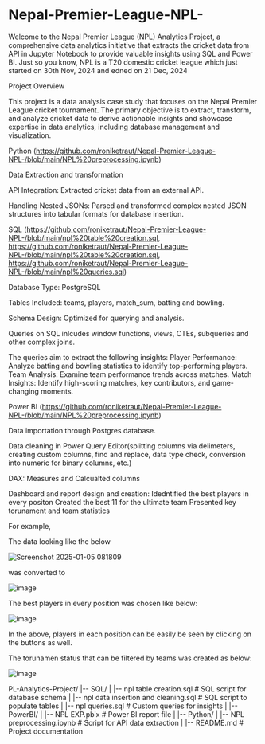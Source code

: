 # Nepal-Premier-League-NPL-
Welcome to the Nepal Premier League (NPL) Analytics Project, a comprehensive data analytics initiative that extracts the cricket data from API in Jupyter Notebook to provide valuable insights using SQL and Power BI. Just so you know, NPL is a T20 domestic cricket league which just started on 30th Nov, 2024 and edned on 21 Dec, 2024

Project Overview

This project is a data analysis case study that focuses on the Nepal Premier League cricket tournament. The primary objective is to extract, transform, and analyze cricket data to derive actionable insights and showcase expertise in data analytics, including database management and visualization.

Python (https://github.com/roniketraut/Nepal-Premier-League-NPL-/blob/main/NPL%20preprocessing.ipynb)

Data Extraction and transformation 

   API Integration: Extracted cricket data from an external API.
   
   Handling Nested JSONs: Parsed and transformed complex nested JSON structures into tabular formats for database insertion.

SQL (https://github.com/roniketraut/Nepal-Premier-League-NPL-/blob/main/npl%20table%20creation.sql, https://github.com/roniketraut/Nepal-Premier-League-NPL-/blob/main/npl%20table%20creation.sql, https://github.com/roniketraut/Nepal-Premier-League-NPL-/blob/main/npl%20queries.sql)

Database Type: PostgreSQL

Tables Included: teams, players, match_sum, batting and bowling.

Schema Design: Optimized for querying and analysis.

Queries on SQL inlcudes window functions, views, CTEs, subqueries and other complex joins.

The queries aim to extract the following insights:
   Player Performance: Analyze batting and bowling statistics to identify top-performing players.
   Team Analysis: Examine team performance trends across matches.
   Match Insights: Identify high-scoring matches, key contributors, and game-changing moments.

Power BI (https://github.com/roniketraut/Nepal-Premier-League-NPL-/blob/main/NPL%20preprocessing.ipynb)

Data importation through Postgres database.

Data cleaning in Power Query Editor(splitting columns via delimeters, creating custom columns, find and replace, data type check, conversion into numeric for binary 
 columns, etc.)
 
DAX: Measures and Calcualted columns

Dashboard and report design and creation:
  Idedntified the best players in every positon
  Created the best 11 for the ultimate team
  Presented key torunament and team statistics 

For example, 

The data looking like the below 

![Screenshot 2025-01-05 081809](https://github.com/user-attachments/assets/7ca1fc62-5a50-43e6-ad3a-70efe613af00)

was converted to 

![image](https://github.com/user-attachments/assets/6daf248a-8d3b-42c7-9c0b-c8c3dd752162)

The best players in every position was chosen like below:

![image](https://github.com/user-attachments/assets/688a7c58-5ed3-417c-8b3a-59f91c78ef71)

In the above, players in each position can be easily be seen by clicking on the buttons as well.

The torunamen status that can be filtered by teams was created as below:

![image](https://github.com/user-attachments/assets/dbdba08a-77ba-4956-88e3-6cbe5e3019c4)


PL-Analytics-Project/
|-- SQL/
|   |-- npl table creation.sql    # SQL script for database schema
|   |-- npl data insertion and cleaning.sql      # SQL script to populate tables
|   |-- npl queries.sql          # Custom queries for insights
|
|-- PowerBI/
|   |-- NPL EXP.pbix   # Power BI report file
|
|-- Python/
|   |-- NPL preprocessing.ipynb    # Script for API data extraction
|
|-- README.md                # Project documentation


